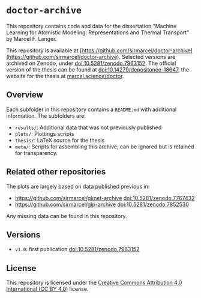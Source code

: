 # `doctor-archive`

This repository contains code and data for the dissertation "Machine Learning for Atomistic Modeling: Representations and Thermal Transport" by Marcel F. Langer.

This repository is available at [https://github.com/sirmarcel/doctor-archive](https://github.com/sirmarcel/doctor-archive). Selected versions are archived on Zenodo, under [doi:10.5281/zenodo.7963152](https://doi.org/10.5281/zenodo.7963152). The official version of the thesis can be found at [doi:10.14279/depositonce-18647](https://doi.org/10.14279/depositonce-18647), the website for the thesis at [marcel.science/doctor](https://marcel.science/doctor).

## Overview

Each subfolder in this repository contains a `README.md` with additional information. The subfolders are:

- `results/`: Additional data that was not previously published
- `plots/`: Plottings scripts
- `thesis/`: LaTeX source for the thesis
- `meta/`: Scripts for assembling this archive; can be ignored but is retained for transparency.

## Related other repositories

The plots are largely based on data published previous in:

- https://github.com/sirmarcel/gknet-archive [doi:10.5281/zenodo.7767432](https://doi.org/10.5281/zenodo.7767432)
- https://github.com/sirmarcel/glp-archive [doi:10.5281/zenodo.7852530](https://doi.org/10.5281/zenodo.7852530)

Any missing data can be found in this repository.

## Versions

- `v1.0`: first publication [doi:10.5281/zenodo.7963152](https://doi.org/10.5281/zenodo.7963152)

## License

This repository is licensed under the [Creative Commons Attribution 4.0 International (CC BY 4.0)](http://creativecommons.org/licenses/by/4.0/) license.
